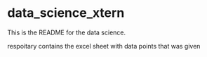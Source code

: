 # data_science_xtern

This is the README for the data science. 

respoitary contains the excel sheet with data points that was given
